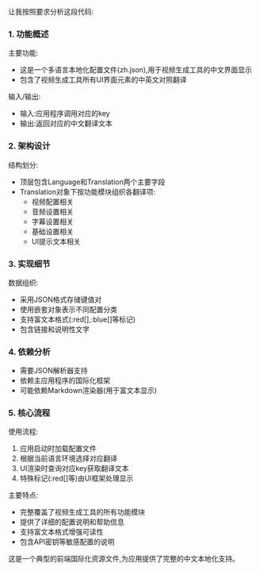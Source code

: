 让我按照要求分析这段代码:

### 1. 功能概述

主要功能:
- 这是一个多语言本地化配置文件(zh.json),用于视频生成工具的中文界面显示
- 包含了视频生成工具所有UI界面元素的中英文对照翻译

输入/输出:
- 输入:应用程序调用对应的key
- 输出:返回对应的中文翻译文本

### 2. 架构设计

结构划分:
- 顶层包含Language和Translation两个主要字段
- Translation对象下按功能模块组织各翻译项:
  - 视频配置相关
  - 音频设置相关  
  - 字幕设置相关
  - 基础设置相关
  - UI提示文本相关

### 3. 实现细节

数据组织:
- 采用JSON格式存储键值对
- 使用嵌套对象表示不同配置分类
- 支持富文本格式(:red[],:blue[]等标记)
- 包含链接和说明性文字

### 4. 依赖分析

- 需要JSON解析器支持
- 依赖主应用程序的国际化框架
- 可能依赖Markdown渲染器(用于富文本显示)

### 5. 核心流程

使用流程:
1. 应用启动时加载配置文件
2. 根据当前语言环境选择对应翻译
3. UI渲染时查询对应key获取翻译文本
4. 特殊标记(:red[]等)由UI框架处理显示

主要特点:
- 完整覆盖了视频生成工具的所有功能模块
- 提供了详细的配置说明和帮助信息
- 支持富文本格式增强可读性
- 包含API密钥等敏感配置的说明

这是一个典型的前端国际化资源文件,为应用提供了完整的中文本地化支持。